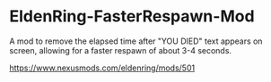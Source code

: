# EldenRing-FasterRespawn-Mod
A mod to remove the elapsed time after "YOU DIED" text appears on screen, allowing for a faster respawn of about 3-4 seconds.

https://www.nexusmods.com/eldenring/mods/501
